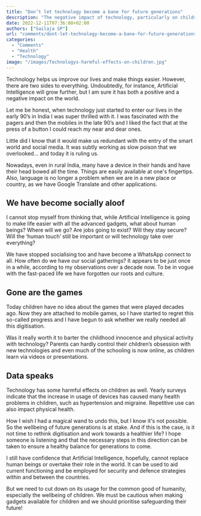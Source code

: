 ```yaml
---
title: "Don’t let technology become a bane for future generations"
description: "The negative impact of technology, particularly on children, cannot be understated. For our wellbeing’s sake, we need a healthier balance, argues Sailaja."
date: 2022-12-11T07:36:00+02:00
authors: ["Sailaja SP"]
url: "comments/dont-let-technology-become-a-bane-for-future-generations"
categories: 
  - "Comments"
  - "Health"
  - "Technology"
image: "/images/Technologys-harmful-effects-on-children.jpg"
---
```


Technology helps us improve our lives and make things easier. However, there are two sides to everything. Undoubtedly, for instance, Artificial Intelligence will grow further, but I am sure it has both a positive and a negative impact on the world. 

Let me be honest, when technology just started to enter our lives in the early 90’s in India I was super thrilled with it. I was fascinated with the pagers and then the mobiles in the late 90’s and I liked the fact that at the press of a button I could reach my near and dear ones.

Little did I know that it would make us redundant with the entry of the smart world and social media. It was subtly working as slow poison that we overlooked… and today it is ruling us. 

Nowadays, even in rural India, many have a device in their hands and have their head bowed all the time. Things are easily available at one's fingertips. Also, language is no longer a problem when we are in a new place or country, as we have Google Translate and other applications.

## **We have become socially aloof**

I cannot stop myself from thinking that, while Artificial Intelligence is going to make life easier with all the advanced gadgets, what about human beings? Where will we go? Are jobs going to exist? Will they stay secure? Will the ‘human touch’ still be important or will technology take over everything? 

We have stopped socialising too and have become a WhatsApp connect to all. How often do we have our social gatherings? It appears to be just once in a while, according to my observations over a decade now. To be in vogue with the fast-paced life we have forgotten our roots and culture.

## **Gone are the games**

Today children have no idea about the games that were played decades ago. Now they are attached to mobile games, so I have started to regret this so-called progress and I have begun to ask whether we really needed all this digitisation.

Was it really worth it to barter the childhood innocence and physical activity with technology? Parents can hardly control their children’s obsession with new technologies and even much of the schooling is now online, as children learn via videos or presentations.

## **Data speaks**

Technology has some harmful effects on children as well. Yearly surveys indicate that the increase in usage of devices has caused many health problems in children, such as hypertension and migraine. Repetitive use can also impact physical health. 

How I wish I had a magical wand to undo this, but I know it's not possible. So the wellbeing of future generations is at stake. And if this is the case, is it not time to rethink digitisation and work towards a healthier life? I hope someone is listening and that the necessary steps in this direction can be taken to ensure a healthy balance for generations to come.

I still have confidence that Artificial Intelligence, hopefully, cannot replace human beings or overtake their role in the world. It can be used to aid current functioning and be employed for security and defence strategies within and between the countries. 

But we need to cut down on its usage for the common good of humanity, especially the wellbeing of children. We must be cautious when making gadgets available for children and we should prioritise safeguarding their future!
